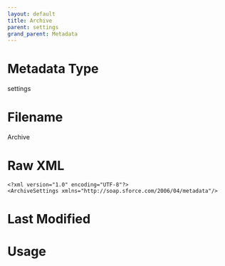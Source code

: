 ```yaml
---
layout: default
title: Archive
parent: settings
grand_parent: Metadata
---
```

# Metadata Type
settings


# Filename 
Archive


# Raw XML
```
<?xml version="1.0" encoding="UTF-8"?>
<ArchiveSettings xmlns="http://soap.sforce.com/2006/04/metadata"/>
```


# Last Modified


# Usage
